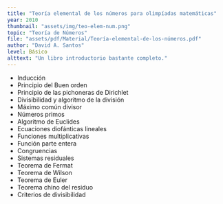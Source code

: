 ```yaml
---
title: "Teoría elemental de los números para olimpíadas matemáticas"
year: 2010
thumbnail: "assets/img/teo-elem-num.png"
topic: "Teoría de Números"
file: "assets/pdf/Material/Teoría-elemental-de-los-números.pdf"
author: "David A. Santos"
level: Básico
alttext: "Un libro introductorio bastante completo."
---
```


<ul class="list-group list-group-flush">
  <li class="list-group-item">Inducción</li>
  <li class="list-group-item">Principio del Buen orden</li>
  <li class="list-group-item">Principio de las pichoneras de Dirichlet</li>
  <li class="list-group-item">Divisibilidad y algoritmo de la división</li>
  <li class="list-group-item">Máximo común divisor</li>
  <li class="list-group-item">Números primos</li>
  <li class="list-group-item">Algoritmo de Euclides</li>
  <li class="list-group-item">Ecuaciones diofánticas lineales</li>
  <li class="list-group-item">Funciones multiplicativas</li>
  <li class="list-group-item">Función parte entera</li>
  <li class="list-group-item">Congruencias</li>
  <li class="list-group-item">Sistemas residuales</li>
  <li class="list-group-item">Teorema de Fermat</li>
  <li class="list-group-item">Teorema de Wilson</li>
  <li class="list-group-item">Teorema de Euler</li>
  <li class="list-group-item">Teorema chino del residuo</li>
  <li class="list-group-item">Criterios de divisibilidad</li>
</ul>